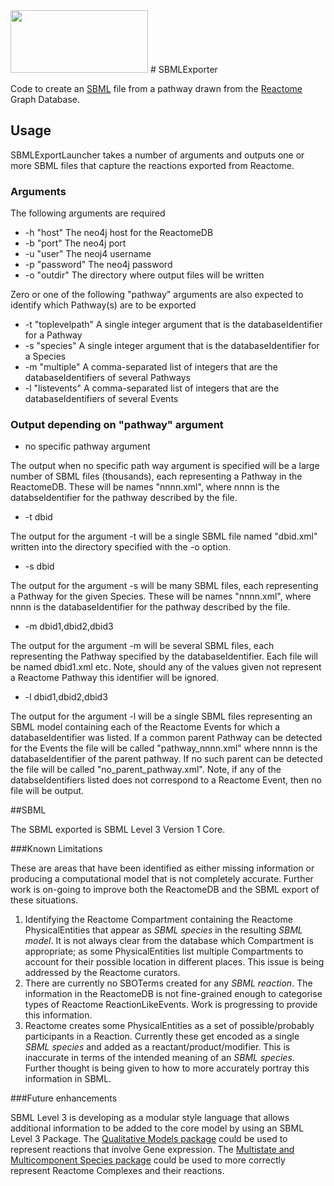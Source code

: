 <img src=https://cloud.githubusercontent.com/assets/6883670/22938783/bbef4474-f2d4-11e6-92a5-07c1a6964491.png width=220 height=100 />
# SBMLExporter

Code to create an [SBML](http://sbml.org "SBML") file from a pathway drawn from the [Reactome](http://www.reactome.org/ "Reactome") Graph Database. 

## Usage

SBMLExportLauncher takes a number of arguments and outputs one or more SBML files that capture the reactions exported from Reactome.

### Arguments

The following arguments are required

- -h "host" 			The neo4j host for the ReactomeDB
- -b "port"				The neo4j port
- -u "user" 			The neoj4 username
- -p "password" 		The neo4j password
- -o "outdir"			The directory where output files will be written
 
Zero or one of the following "pathway" arguments are also expected to identify which Pathway(s) are to be exported

- -t "toplevelpath"	    A single integer argument that is the databaseIdentifier for a Pathway
- -s "species"          A single integer argument that is the databaseIdentifier for a Species
- -m "multiple"         A comma-separated list of integers that are the databaseIdentifiers of several Pathways
- -l "listevents"       A comma-separated list of integers that are the databaseIdentifiers of several Events

### Output depending on "pathway" argument

- no specific pathway argument

The output when no specific path way argument is specified will be a large number of SBML files (thousands), each representing a Pathway in the ReactomeDB. These will be names "nnnn.xml", where nnnn is the databseIdentifier for the pathway described by the file.

- -t dbid

The output for the argument -t will be a single SBML file named "dbid.xml" written into the directory specified with the -o option.

- -s dbid

The output for the argument -s will be many SBML files, each representing a Pathway for the given Species. These will be names "nnnn.xml", where nnnn is the databaseIdentifier for the pathway described by the file.

- -m dbid1,dbid2,dbid3

The output for the argument -m will be several SBML files, each representing the Pathway specified by the databaseIdentifier. Each file will be named dbid1.xml etc. Note, should any of the values given not represent a Reactome Pathway this identifier will be ignored.

- -l dbid1,dbid2,dbid3

The output for the argument -l will be a single SBML files representing an SBML model containing each of the Reactome Events for which a databaseIdentifier was listed. If a common parent Pathway can be detected for the Events the file will be called "pathway_nnnn.xml" where nnnn is the databaseIdentifier of the parent pathway. If no such parent can be detected the file will be called "no_parent_pathway.xml". Note, if any of the databseIdentifiers listed does not correspond to a Reactome Event, then no file will be output.

##SBML

The SBML exported is SBML Level 3 Version 1 Core.

###Known Limitations

These are areas that have been identified as either missing information or producing a computational model that is not completely accurate. Further work is on-going to improve both the ReactomeDB and the SBML export of these situations.

1. Identifying the Reactome Compartment containing the Reactome PhysicalEntities that appear as *SBML species* in the resulting *SBML model*. It is not always clear from the database which Compartment is appropriate; as some PhysicalEntities list multiple Compartments to account for their possible location in different places. This issue is being addressed by the Reactome curators.
2. There are currently no SBOTerms created for any *SBML reaction*. The information in the ReactomeDB is not fine-grained enough to categorise types of Reactome ReactionLikeEvents. Work is progressing to provide this information.
3. Reactome creates some PhysicalEntities as a set of possible/probably participants in a Reaction. Currently these get encoded as a single *SBML species* and added as a reactant/product/modifier. This is inaccurate in terms of the intended meaning of an *SBML species*. Further thought is being given to how to more accurately portray this information in SBML.


###Future enhancements

SBML Level 3 is developing as a modular style language that allows additional information to be added to the core model by using an SBML Level 3 Package. The [Qualitative Models package](http://sbml.org/Documents/Specifications/SBML_Level_3/Packages/qual) could be used to represent reactions that involve Gene expression. The [Multistate and Multicomponent Species package](http://sbml.org/Documents/Specifications/SBML_Level_3/Packages/multi) could be used to more correctly represent Reactome Complexes and their reactions.